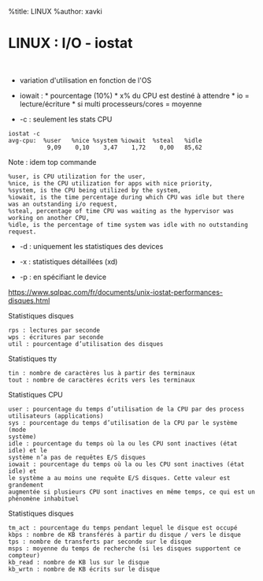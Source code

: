 %title: LINUX
%author: xavki


# LINUX : I/O - iostat


<br>

* variation d'utilisation en fonction de l'OS

* iowait :
		* pourcentage (10%)
		* x% du CPU est destiné à attendre
		* io = lecture/écriture
		* si multi processeurs/cores = moyenne

* -c : seulement les stats CPU

```
iostat -c
avg-cpu:  %user   %nice %system %iowait  %steal   %idle
           9,09    0,10    3,47    1,72    0,00   85,62
```

Note : idem top commande


    %user, is CPU utilization for the user,
    %nice, is the CPU utilization for apps with nice priority,
    %system, is the CPU being utilized by the system,
    %iowait, is the time percentage during which CPU was idle but there was an outstanding i/o request,
    %steal, percentage of time CPU was waiting as the hypervisor was working on another CPU,
    %idle, is the percentage of time system was idle with no outstanding request.

* -d : uniquement les statistiques des devices

* -x : statistiques détaillées (xd)

* -p : en spécifiant le device 

https://www.sqlpac.com/fr/documents/unix-iostat-performances-disques.html

Statistiques disques

    rps : lectures par seconde
    wps : écritures par seconde
    util : pourcentage d’utilisation des disques

Statistiques tty 	

    tin : nombre de caractères lus à partir des terminaux
    tout : nombre de caractères écrits vers les terminaux

Statistiques CPU 	

    user : pourcentage du temps d’utilisation de la CPU par des process
    utilisateurs (applications)
    sys : pourcentage du temps d’utilisation de la CPU par le système (mode
    système)
    idle : pourcentage du temps où la ou les CPU sont inactives (état idle) et le
    système n’a pas de requêtes E/S disques
    iowait : pourcentage du temps où la ou les CPU sont inactives (état idle) et
    le système a au moins une requête E/S disques. Cette valeur est grandement
    augmentée si plusieurs CPU sont inactives en même temps, ce qui est un
    phénomène inhabituel

Statistiques disques 	

    tm_act : pourcentage du temps pendant lequel le disque est occupé
    kbps : nombre de KB transférés à partir du disque / vers le disque
    tps : nombre de transferts par seconde sur le disque
    msps : moyenne du temps de recherche (si les disques supportent ce
    compteur)
    kb_read : nombre de KB lus sur le disque
    kb_wrtn : nombre de KB écrits sur le disque
